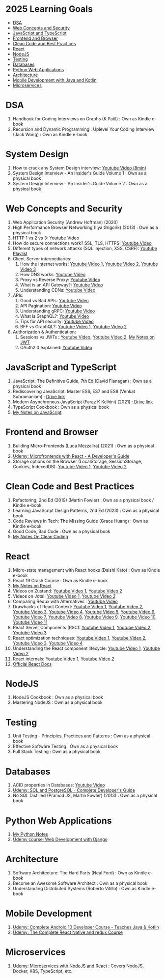 # 2025 Learning Goals

- [DSA](#dsa)
- [Web Concepts and Security](#web-concepts-and-security)
- [JavaScript and TypeScript](#javascript-and-typescript)
- [Frontend and Browser](#frontend-and-browser)
- [Clean Code and Best Practices](#clean-code-and-best-practices)
- [React](#react)
- [NodeJS](#nodejs)
- [Testing](#testing)
- [Databases](#databases)
- [Python Web Applications](#python-web-applications)
- [Architecture](#architecture)
- [Mobile Development with Java and Kotlin](#mobile-development-with-java-and-kotlin)
- [Microservices](#microservices)

# DSA
1. Handbook for Coding Interviews on Graphs (K Patil) : Own as Kindle e-book
2. Recursion and Dynamic Programming : Uplevel Your Coding Interview (Jack Wong) : Own as Kindle e-book

# System Design
1. How to crack any System Design interview: [Youtube Video (8min)](https://www.youtube.com/watch?v=o-k7h2G3Gco)
2. System Design Interview - An Insider's Guide Volume 1 : Own as a physical book
3. System Design Interview - An Insider's Guide Volume 2 : Own as a physical book

# Web Concepts and Security
1. Web Application Security (Andrew Hoffman) (2020)
2. High Performance Browser Networking (Ilya Grigorik) (2013) : Own as a physical book
3. HTTP 1 vs 2 vs 3: [Youtube Video](https://www.youtube.com/watch?v=UMwQjFzTQXw)
4. How do secure connections work? SSL, TLS, HTTPS: [Youtube Video](https://www.youtube.com/watch?v=j9QmMEWmcfo)
5. Different types of network attacks (SQL injection, XSS, CSRF): [Youtube Playlist](https://www.youtube.com/playlist?list=PLTgRMOcmRb3OYTeKsyLDYyapFROKYvXEz)
6. Client-Server intermediaries:
    1. How the Internet works: [Youtube Video 1](https://www.youtube.com/watch?v=sMHzfigUxz4), [Youtube Video 2](https://www.youtube.com/watch?v=NiQTs9DbtW4), [Youtube Video 3](https://www.youtube.com/watch?v=AlkDbnbv7dk)
    2. How DNS works: [Youtube Video](https://www.youtube.com/watch?v=27r4Bzuj5NQ)
    3. Proxy vs Reverse Proxy: [Youtube Video](https://www.youtube.com/watch?v=RqfaTIWc3LQ)
    4. What is an API Gateway?: [Youtube Video](https://www.youtube.com/watch?v=6ULyxuHKxg8)
    5. Understanding CDNs: [Youtube Video](https://www.youtube.com/watch?v=RI9np1LWzqw)
7. APIs:
    1. Good vs Bad APIs: [Youtube Video](https://www.youtube.com/watch?v=_gQaygjm_hg)
    2. API Pagination: [Youtube Video](https://www.youtube.com/watch?v=14K_a2kKTxU)
    3. Understanding gRPC: [Youtube Video](https://www.youtube.com/watch?v=gnchfOojMk4)
    4. What is GraphQL?: [Youtube Video](https://www.youtube.com/watch?v=yWzKJPw_VzM&t=11s)
    5. Tips for API security: [Youtube Video](https://www.youtube.com/watch?v=6WZ6S-qmtqY)
    6. BFF vs GraphQL?: [Youtube Video 1](https://www.youtube.com/watch?v=oFu2H4zyM-M&t=1s), [Youtube Video 2](https://www.youtube.com/watch?v=SSo-z16wEnc&t=2s)
8. Authorization & Authentication:
    1. Sessions vs JWTs : [Youtube Video](https://www.youtube.com/watch?v=fyTxwIa-1U0), [Youtube Video 2](https://www.youtube.com/watch?v=P2CPd9ynFLg), [My Notes on JWT](https://github.com/pushkar100/notes-apis-services-auth-security/blob/master/JSON-web-tokens.md)
    2. OAuth2.0 explained: [Youtube Video](https://www.youtube.com/watch?v=ZV5yTm4pT8g)

# JavaScript and TypeScript
1. JavaScript: The Definitive Guide, 7th Ed (David Flanagan) : Own as a physical book
2. Rediscovering JavaScript: Master ES6, ES7 and ES8 (Venkat Subramaniam) : [Drive link](https://drive.google.com/file/d/1BO0ZE08W9nDsR0T6H-YtgO7UmM930dL6/view?usp=share_link)
3. Modern Asynchronous JavaScript (Faraz K Kelhini) (2021) : [Drive link](https://drive.google.com/file/d/1PjcqbvgpuVe-hNMDR_z2GBqmAa1pKe-l/view?usp=share_link)
4. TypeScript Cookbook : Own as a physical book
5. [My Notes on JavaScript](https://github.com/pushkar100/notes-javascript)

# Frontend and Browser
1. Building Micro-Frontends (Luca Mezzalira) (2021) : Own as a physical book
2. [Udemy: Microfrontends with React - A Developer's Guide](https://www.udemy.com/course/microfrontend-course)
3. Storage options on the Browser (LocalStorage, SessionStorage, Cookies, IndexedDB): [Youtube Video 1](https://www.youtube.com/watch?v=GihQAC1I39Q), [Youtube Video 2](https://www.youtube.com/watch?v=-AzFQN9Vp7k)

# Clean Code and Best Practices
1. Refactoring, 2nd Ed (2019) (Martin Fowler) : Own as a physical book / Kindle e-book
2. Learning JavaScript Design Patterns, 2nd Ed (2023) : Own as a physical book
3. Code Reviews in Tech: The Missing Guide (Grace Huang) : Own as Kindle e-book
4. Good Code, Bad Code : Own as a physical book
5. [My Notes On Clean Coding](https://github.com/pushkar100/notes-clean-code-architecture)

# React
1. Micro-state management with React hooks (Daishi Kato) : Own as Kindle e-book
2. React 19 Crash Course : Own as Kindle e-book
3. [My Notes on React](https://github.com/pushkar100/notes-react)
4. Videos on Zustand: [Youtube Video 1](https://www.youtube.com/watch?v=_ngCLZ5Iz-0), [Youtube Video 2](https://www.youtube.com/watch?v=KCr-UNsM3vA)
5. Videos on Jotai: [Youtube Video 1](https://www.youtube.com/watch?v=eVfw4pRDUIY), [Youtube Video 2](https://www.youtube.com/watch?v=0uM16sAWm_Q)
6. Comparing Redux with Alternatives : [Youtube Video](https://www.youtube.com/watch?v=0uM16sAWm_Q&pp=ygUFam90YWk%3D)
7. Drawbacks of React Context: [Youtube Video 1](https://www.youtube.com/watch?v=16yMmAJSGek&t=2s), [Youtube Video 2](https://www.youtube.com/watch?v=I7dwJxGuGYQ), [Youtube Video 3](https://www.youtube.com/watch?v=FpITaXEOJZ0&t=1s), [Youtube Video 4](https://www.youtube.com/watch?v=MSpDAuDPqNw), [Youtube Video 5](https://www.youtube.com/watch?v=NMNo8Rz6ARg), [Youtube Video 6](https://www.youtube.com/watch?v=ZKlXqrcBx88), [Youtube Video 7](https://www.youtube.com/watch?v=5gUHfe-ETuo), [Youtube Video 8](https://www.youtube.com/shorts/PmZCIPeBRig), [Youtube Video 9](https://www.youtube.com/watch?v=OvM4hIxrqAw), [Youtube Video 10](https://www.youtube.com/watch?v=D66ej8uVeVU), [Youtube Video 11](https://www.youtube.com/watch?v=_HdrLsyAdJg)
8. React Server Components (RSC): [Youtube Video 1](https://www.youtube.com/watch?v=VIwWgV3Lc6s), [Youtube Video 2](https://www.youtube.com/watch?v=bugO1tmSDpM), [Youtube Video 3](https://www.youtube.com/watch?v=jEJEFAc8tSI&t=5s)
9. React optimization techniques: [Youtube Video 1](https://www.youtube.com/watch?v=laf64Ms0yV4), [Youtube Video 2](https://www.youtube.com/watch?v=tbBILjDgXb4), [Youtube Video 3](https://www.youtube.com/watch?v=CaShN6mCJB0), [Youtube Video 4](https://www.youtube.com/watch?v=-yIsQPp31L0)
10. Understanding the React component lifecycle: [Youtube Video 1](https://www.youtube.com/watch?v=zvM_FUVcB-0&t=28s), [Youtube Video 2](https://www.youtube.com/watch?v=Zz9pLellSQA)
11. React internals: [Youtube Video 1](https://www.youtube.com/watch?v=7YhdqIR2Yzo&t=35s), [Youtube Video 2](https://www.youtube.com/watch?v=N9cFPtkqtWI)
12. [Official React Docs](https://react.dev/reference/react)

# NodeJS
1. NodeJS Cookbook : Own as a physical book
2. Mastering NodeJS : Own as a physical book

# Testing
1. Unit Testing - Principles, Practices and Patterns : Own as a physical book
2. Effective Software Testing : Own as a physical book
3. Full Stack Testing : Own as a physical book

# Databases
1. ACID properties in Databases: [Youtube Video](https://www.youtube.com/watch?v=GAe5oB742dw)
2. [Udemy: SQL and PostgreSQL - Complete Developer's Guide](https://www.udemy.com/course/sql-and-postgresql)
3. No SQL Distilled (Pramod JS, Martin Fowler) (2013) : Own as a physical book

# Python Web Applications
1. [My Python Notes](https://github.com/pushkar100/notes-python)
3. [Udemy course: Web Development with Django](https://www.udemy.com/course/python-django-the-practical-guide/)

# Architecture
1. Software Architecture: The Hard Parts (Neal Ford) : Own as Kindle e-book
2. Become an Awesome Software Architect : Own as a physical book
3. Understanding Distributed Systems (Roberto Vitillo) : Own as Kindle e-book

# Mobile Development
1. [Udemy: Complete Android 10 Developer Course - Teaches Java & Kotlin](https://www.udemy.com/course/the-complete-android-10-developer-course-mastering-android)
2. [Udemy: The Complete React Native and redux Course](https://www.udemy.com/course/the-complete-react-native-and-redux-course/)

# Microservices
1. [Udemy: Microservices with NodeJS and React](https://www.udemy.com/course/microservices-with-node-js-and-react) : Covers NodeJS, Docker, K8S, TypeScript, etc.

